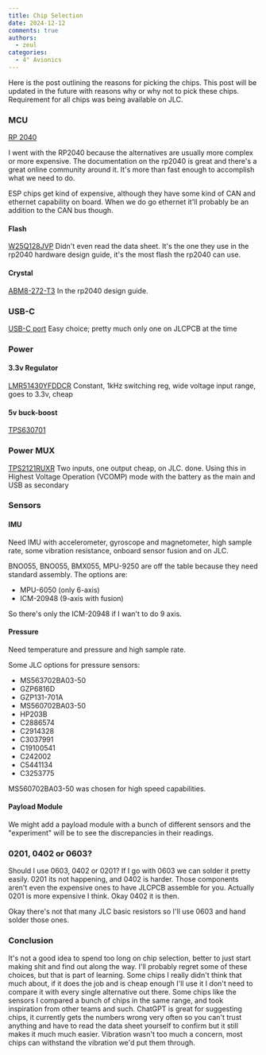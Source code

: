 ```yaml
---
title: Chip Selection
date: 2024-12-12
comments: true
authors:
  - zeul
categories:
  - 4" Avionics
---
```


Here is the post outlining the reasons for picking the chips. This post will be updated in the future with reasons why or why not to pick these chips. Requirement for all chips was being available on JLC. 

### MCU

[RP 2040](https://www.raspberrypi.com/products/rp2040/)

I went with the RP2040 because the alternatives are usually more complex or more expensive. The documentation on the rp2040 is great and there's a great online community around it. It's more than fast enough to accomplish what we need to do. 

ESP chips get kind of expensive, although they have some kind of CAN and ethernet capability on board. When we do go ethernet it'll probably be an addition to the CAN bus though.

#### Flash
[W25Q128JVP](https://www.winbond.com/hq/product/code-storage-flash-memory/serial-nor-flash/?__locale=en&partNo=W25Q128JV) Didn't even read the data sheet. It's the one they use in the rp2040 hardware design guide, it's the most flash the rp2040 can use.

#### Crystal
[ABM8-272-T3](https://www.digikey.ca/en/products/detail/abracon-llc/ABM8-272-T3/22472366) In the rp2040 design guide. 

### USB-C 

[USB-C port](https://jlcpcb.com/partdetail/Korean_HropartsElec-TYPE_C_31_M04/C129018) Easy choice; pretty much only one on JLCPCB at the time

### Power

#### 3.3v Regulator

[LMR51430YFDDCR](https://jlcpcb.com/partdetail/TexasInstruments-LMR51430YFDDCR/C5219261) Constant, 1kHz switching reg, wide voltage input range, goes to 3.3v, cheap

#### 5v buck-boost

[TPS630701](https://www.ti.com/lit/ds/symlink/tps63070.pdf?ts=1734177677058)

### Power MUX

[TPS2121RUXR](https://jlcpcb.com/partdetail/TexasInstruments-TPS2121RUXR/C485916) Two inputs, one output cheap, on JLC. done.
Using this in Highest Voltage Operation (VCOMP) mode with the battery as the main and USB as secondary  

### Sensors

#### IMU

Need IMU with accelerometer, gyroscope and magnetometer, high sample rate, some vibration resistance, onboard sensor fusion and on JLC.

BNO055, BNO055, BMX055, MPU-9250 are off the table because they need standard assembly. The options are:
- MPU-6050 (only 6-axis)
- ICM-20948 (9-axis with fusion)

So there's only the ICM-20948 if I wan't to do 9 axis.

#### Pressure

Need temperature and pressure and high sample rate.

Some JLC options for pressure sensors:
- MS563702BA03-50
- GZP6816D
- GZP131-701A
- MS560702BA03-50
- HP203B
- C2886574
- C2914328
- C3037991
- C19100541
- C242002
- C5441134
- C3253775

MS560702BA03-50 was chosen for high speed capabilities.


#### Payload Module

We might add a payload module with a bunch of different sensors and the "experiment" will be to see the discrepancies in their readings.


### 0201, 0402 or 0603?
Should I use 0603, 0402 or 0201?
If I go with 0603 we can solder it pretty easily. 0201 its not happening, and 0402 is harder. Those components aren't even the expensive ones to have JLCPCB assemble for you. Actually 0201 is more expensive I think. Okay 0402 it is then. 

Okay there's not that many JLC basic resistors so I'll use 0603 and hand solder those ones.

### Conclusion
It's not a good idea to spend too long on chip selection, better to just start making shit and find out along the way. I'll probably regret some of these choices, but that is part of learning.
Some chips I really didn't think that much about, if it does the job and is cheap enough I'll use it I don't need to compare it with every single alternative out there. Some chips like the sensors I compared a bunch of chips in the same range, and took inspiration from other teams and such. ChatGPT is great for suggesting chips, it currently gets the numbers wrong very often so you can't trust anything and have to read the data sheet yourself to confirm but it still makes it much much easier.
Vibration wasn't too much a concern, most chips can withstand the vibration we'd put them through.